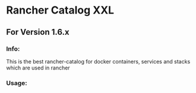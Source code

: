 
# Rancher Catalog XXL
## For Version 1.6.x

### Info:

  This is the best rancher-catalog for docker containers, services and stacks which are used in rancher

 
### Usage:



